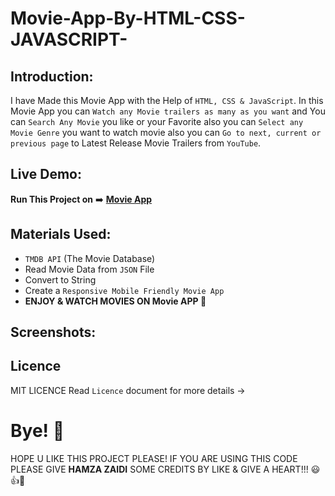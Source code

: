 # Movie-App-By-HTML-CSS-JAVASCRIPT-

## Introduction:

I have Made this Movie App with the Help of `HTML, CSS & JavaScript`. In this Movie App you can `Watch any Movie trailers as many as you want` and You can `Search Any Movie` you like or your Favorite also you can `Select any Movie Genre` you want to watch movie also you can `Go to next, current or previous page` to Latest Release Movie Trailers from `YouTube`.

## Live Demo:

**Run This Project on** ➡️ [**Movie App**](https://movie-app-by-html-css-javascript-.hamzajaffar.repl.co/)

## Materials Used:

- `TMDB API` (The Movie Database)
- Read Movie Data from `JSON` File
- Convert to String
- Create a `Responsive Mobile Friendly Movie App`
- **ENJOY & WATCH MOVIES ON Movie APP 🚀**

## Screenshots:


## Licence
MIT LICENCE Read `Licence` document for more details ->

# Bye! 👋
HOPE U LIKE THIS PROJECT PLEASE! IF YOU ARE USING THIS CODE PLEASE GIVE **HAMZA ZAIDI** SOME CREDITS BY LIKE & GIVE A HEART!!! 😃👍💛
